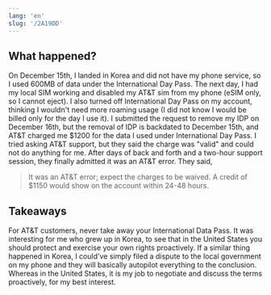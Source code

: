 ```yaml
---
lang: 'en'
slug: '/2A19DD'
---
```


## What happened?

On December 15th, I landed in Korea and did not have my phone service, so I used 600MB of data under the International Day Pass.
The next day, I had my local SIM working and disabled my AT&T sim from my phone (eSIM only, so I cannot eject).
I also turned off International Day Pass on my account, thinking I wouldn't need more roaming usage (I did not know I would be billed only for the day I use it).
I submitted the request to remove my IDP on December 16th, but the removal of IDP is backdated to December 15th, and AT&T charged me $1200 for the data I used under International Day Pass.
I tried asking AT&T support, but they said the charge was "valid" and could not do anything for me.
After days of back and forth and a two-hour support session, they finally admitted it was an AT&T error. They said,

> It was an AT&T error; expect the charges to be waived. A credit of $1150 would show on the account within 24-48 hours.

## Takeaways

For AT&T customers, never take away your International Data Pass.
It was interesting for me who grew up in Korea, to see that in the United States you should protect and exercise your own rights proactively.
If a similar thing happened in Korea, I could've simply filed a dispute to the local government on my phone and they will basically autopilot everything to the conclusion.
Whereas in the United States, it is my job to negotiate and discuss the terms proactively, for my best interest.
